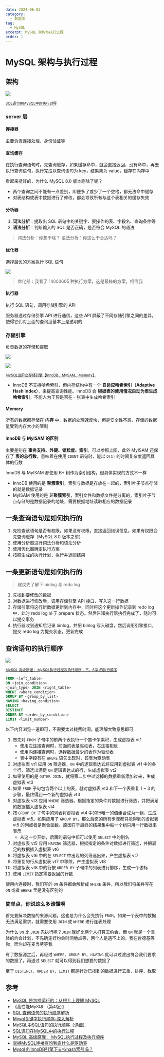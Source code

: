 ```yaml
---
date: 2024-06-03
category:
  - 数据库
tag:
  - MySQL
excerpt: MySQL 架构与执行过程
order: 1
---
```


# MySQL 架构与执行过程

## 架构

![](./md.assets/mysql_structure.png)

<small>[SQL语句在MySQL中的执行过程](https://javaguide.cn/database/mysql/how-sql-executed-in-mysql.html)</small>

### server 层

#### 连接器

主要负责连接处理、身份验证等

#### 查询缓存

在执行查询语句时，先查询缓存，如果缓存命中，就会直接返回，没有命中，再去执行查询语句，执行完成以查询语句为 key，结果集为 value，缓存在内存中

看起来挺好的，为什么 MySQL 8.0 版本删除了呢？

- 两个查询之间不能有一点差别，即便多了或少了一个空格，都无法命中缓存
- 对表结构或表中数据进行了修改，都会导致所有与这个表相关的缓存失效

#### 分析器

1. **词法分析**：提取出 SQL 语句中的关键字、要操作的表、字段名、查询条件等
2. **语法分析**：判断输入的 SQL 是否正确，是否符合 MySQL 的语法

> 词法分析：你想干啥？
> 语法分析：你这么干合适吗？

#### 优化器

选择最优的方案执行 SQL 语句

![](./md.assets/dr_strange.jpg)

> 优化器：我看了 14000605 种执行方案，这是最棒的方案，相信我

#### 执行器

执行 SQL 语句，调用存储引擎的 API

服务器通过存储引擎 API 进行通信，这些 API 屏蔽了不同存储引擎之间的差异，使得它们对上面的查询层基本上是透明的

### 存储引擎

负责数据的存储和提取

![](./md.assets/all_engines.png)

![](./md.assets/engines.png)

<small>[MySQL进阶之存储引擎【InnoDB、MySAM、Memory】](https://blog.csdn.net/weixin_53041251/article/details/124241047)</small>

- InnoDB 不支持哈希索引，但内存结构中有一个 **自适应哈希索引（Adaptive Hash Index）**，来提高查询性能。InnoDB 会 **根据表的使用情况自动为表生成哈希索引**，不能人为干预是否在一张表中生成哈希索引

#### Memory

所有的数据都存储在 **内存** 中，数据的处理速度快，但是安全性不高，存储的数据量受到内存大小的限制

#### InnoDB 与 MylSAM 的区别

主要差别在 **事务支持、外键、锁粒度、索引**，可以参照上图，此外 MylSAM 还保存了 **表的总行数**，意味着在使用 `COUNT` 语句时，能以 `O(1)` 的时间复杂度返回具体的行数

InnoDB 与 MyISAM 都使用 B+ 树作为索引结构，但具体实现的方式不一样

- InnoDB 使用的是 **聚簇索引**，索引与数据是存放在一起的，索引叶子节点存储的就是数据记录
- MyISAM 使用的是 **非聚簇索引**，索引文件和数据文件是分离的，索引叶子节点存储的是数据记录的地址，需要根据地址读取相应的数据记录

## 一条查询语句是如何执行的

1. 先检查该语句是否有权限，如果没有权限，直接返回错误信息，如果有权限会先查询缓存（MySQL 8.0 版本之前）
2. 使用分析器进行词法分析和语法分析
3. 使用优化器确定执行方案
4. 按照生成的执行计划，执行并返回结果

## 一条更新语句是如何执行的

> 建议先了解下 binlog 与 redo log

1. 先找到要修改的数据
2. 对数据进行修改后，调用存储引擎 API 接口，写入这一行数据
3. 存储引擎将这行新数据更新到内存中，同时将这个更新操作记录到 redo log 中，此时 redo log 处于 prepare 状态。然后告知执行器执行完成了，随时可以提交事务
4. 执行器收到通知后记录 binlog，并把 binlog 写入磁盘，然后调用引擎接口，提交 redo log 为提交状态，更新完成

## 查询语句的执行顺序

![](./md.assets/query_order.png)

<small>[MySQL 高级原理： MySQL执行过程及执行顺序 - 三、SQL的执行顺序](https://blog.csdn.net/wy971744839/article/details/130334447)</small>

```sql
FROM <left_table>
ON <join_condition>
<join_type> JOIN <right_table>
WHERE <where_condition>
GROUP BY <group_by_list>
HAVING <having_condition>
SELECT
DISTINCT
ORDER BY <order_by_condition>
LIMIT <limit_number>
```

以下内容浏览一遍即可，不需要太过耗费时间，能理解大致意思即可

1. 首先对 `FROM` 子句中的前两个表执行一个笛卡尔乘积，生成虚拟表 vt1
    - 使用左连接查询时，前面的表是驱动表，右连接相反
    - 使用内连接查询时，选择数据最少的表作为驱动表
    - 表中字段有在 `WHERE` 语句出现时，该表为驱动表
2. 对虚拟表 vt1 应用 `ON` 筛选器，`ON` 中的逻辑表达式将应用到虚拟表 vt1 中的各个行，筛选出满足 `ON` 逻辑表达式的行，生成虚拟表 vt2
3. 如果使用的是 `OUTER JOIN`，就将第二步中过滤掉的数据重新添加过来，生成虚拟表 vt3
4. 如果 `FROM` 子句包含两个以上的表，就对虚拟表 vt3 和下一个表重复 1 ~ 3 的步骤，最终得到一个新的虚拟表 vt3
5. 对虚拟表 vt3 应用 `WHERE` 筛选器。根据指定的条件对数据进行筛选，并把满足的数据插入虚拟表 vt4
6. 按 `GROUP BY` 子句中的列表将虚拟表 vt4 中的行唯一的值组合成为一组，生成虚拟表 vt5。如果应用了 `GROUP BY`，那么后面的所有步骤都只能得到的虚拟表 vt5 的列或者是聚合函数。原因在于最终的结果集中每一个组只用一行数据来表示
    - 从这一步开始，后面的语句中都可以使用 `SELECT` 中的别名
7. 对虚拟表 vt5 应用 `HAVING` 筛选器，根据指定的条件对数据进行筛选，并把满足的数据插入虚拟表 vt6
8. 将虚拟表 vt6 中的在 `SELECT` 中出现的列筛选出来，产生虚拟表 vt7
9. 将重复的行从虚拟表 vt7 中移除，产生虚拟表 vt8
10. 将虚拟表 vt8 中的行按 `ORDER BY` 子句中的列表进行排序，生成一个游标
11. 使用 `LIMIT` 指定需要返回的行数

使用内连接时，我们写的 `ON` 条件都会解析成 `WHERE` 条件，所以我们将条件写在 `ON` 或者 `WHERE` 里是没有区别的

### 简单点，你说这么多谁懂啊

首先要解决数据的来源问题，这也是为什么会先执行 `FROM`。如果一个表中的数据无法满足需求，就需要使用 `JOIN` 或 `WHERE` 进行连表处理

为什么 `ON` 比 `JOIN` 先执行呢？`JOIN` 就好比两个人打算去约会，而 `ON` 就是一个具体的约会计划，不先确定好约会时间地点等，两个人是遇不上的，我在肯德基等你，而你却在麦当劳等我

有了数据源之后，再经过 `WHERE`、`GROUP BY`、`HAVING` 就可以过滤出符合我们要求的数据了，再通过 `SELECT` 就可以得到我们想要的数据了

至于 `DISTINCT`、`ORDER BY`、`LIMIT` 都是针对已找到的数据进行去重、排序、截取

## 参考

- [MySQL 是怎样运行的：从根儿上理解 MySQL](https://juejin.cn/book/6844733769996304392)
- 《高性能MySQL（第4版）》
- [SQL 查询语句的执行顺序解析](https://learnku.com/articles/35655)
- [Mysql关键字执行顺序-深入解析](https://developer.aliyun.com/article/1131899)
- [MySQL中SQL语句的执行顺序（详细）](https://www.cnblogs.com/antLaddie/p/17175396.html)
- [SQL语句在MySQL中的执行过程](https://javaguide.cn/database/mysql/how-sql-executed-in-mysql.html)
- [MySQL 高级原理： MySQL执行过程及执行顺序](https://blog.csdn.net/wy971744839/article/details/130334447)
- [掌握MySQL连接查询到底什么是驱动表](https://www.cnblogs.com/sy270321/p/12760211.html)
- [Mysql 的InnoDB引擎下支持hash索引吗？](https://blog.csdn.net/w1014074794/article/details/105617884)
